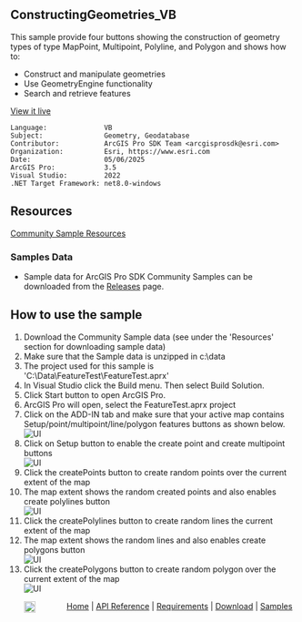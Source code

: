 ## ConstructingGeometries_VB

<!-- TODO: Write a brief abstract explaining this sample -->
 This sample provide four buttons showing the construction of geometry types of type MapPoint, Multipoint, Polyline, and Polygon and shows how to:  
 * Construct and manipulate geometries  
 * Use GeometryEngine functionality  
 * Search and retrieve features  
   


<a href="https://pro.arcgis.com/en/pro-app/sdk/" target="_blank">View it live</a>

<!-- TODO: Fill this section below with metadata about this sample-->
```
Language:              VB
Subject:               Geometry, Geodatabase
Contributor:           ArcGIS Pro SDK Team <arcgisprosdk@esri.com>
Organization:          Esri, https://www.esri.com
Date:                  05/06/2025
ArcGIS Pro:            3.5
Visual Studio:         2022
.NET Target Framework: net8.0-windows
```

## Resources

[Community Sample Resources](https://github.com/Esri/arcgis-pro-sdk-community-samples#resources)

### Samples Data

* Sample data for ArcGIS Pro SDK Community Samples can be downloaded from the [Releases](https://github.com/Esri/arcgis-pro-sdk-community-samples/releases) page.  

## How to use the sample
<!-- TODO: Explain how this sample can be used. To use images in this section, create the image file in your sample project's screenshots folder. Use relative url to link to this image using this syntax: ![My sample Image](FacePage/SampleImage.png) -->
1. Download the Community Sample data (see under the 'Resources' section for downloading sample data)
 2. Make sure that the Sample data is unzipped in c:\data   
 3. The project used for this sample is 'C:\Data\FeatureTest\FeatureTest.aprx'  
 4. In Visual Studio click the Build menu. Then select Build Solution.  
 5. Click Start button to open ArcGIS Pro.  
 6. ArcGIS Pro will open, select the FeatureTest.aprx project  
 7. Click on the ADD-IN tab and make sure that your active map contains Setup/point/multipoint/line/polygon features buttons as shown below.  
 ![UI](Screenshots/ScreenPoints.png)  
 8. Click on Setup button to enable the create point and create multipoint buttons   
 ![UI](Screenshots/ScreenPoint1.png)  
 9. Click the createPoints button to create random points over the current extent of the map  
 10. The map extent shows the random created points and also enables create polylines button  
 ![UI](Screenshots/ScreenPoint2.png)  
 11. Click the createPolylines button to create random lines the current extent of the map  
 12. The map extent shows the random lines and also enables create polygons button  
 ![UI](Screenshots/ScreenPoint3.png)  
 13. Click the createPolygons button to create random polygon over the current extent of the map  
 ![UI](Screenshots/ScreenPoint4.png)  
   

<!-- End -->

&nbsp;&nbsp;&nbsp;&nbsp;&nbsp;&nbsp;<img src="https://esri.github.io/arcgis-pro-sdk/images/ArcGISPro.png"  alt="ArcGIS Pro SDK for Microsoft .NET Framework" height = "20" width = "20" align="top"  >
&nbsp;&nbsp;&nbsp;&nbsp;&nbsp;&nbsp;&nbsp;&nbsp;&nbsp;&nbsp;&nbsp;&nbsp;
[Home](https://github.com/Esri/arcgis-pro-sdk/wiki) | <a href="https://pro.arcgis.com/en/pro-app/latest/sdk/api-reference" target="_blank">API Reference</a> | [Requirements](https://github.com/Esri/arcgis-pro-sdk/wiki#requirements) | [Download](https://github.com/Esri/arcgis-pro-sdk/wiki#installing-arcgis-pro-sdk-for-net) | <a href="https://github.com/esri/arcgis-pro-sdk-community-samples" target="_blank">Samples</a>

